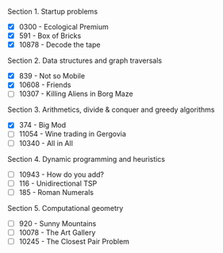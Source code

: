 Section 1. Startup problems  
- [x] 0300 - Ecological Premium  
- [x] 591 - Box of Bricks  
- [x] 10878 - Decode the tape  

Section 2. Data structures and graph traversals  
- [x] 839 - Not so Mobile   
- [x] 10608 - Friends  
- [ ] 10307 - Killing Aliens in Borg Maze  

Section 3. Arithmetics, divide & conquer and greedy algorithms  
- [x] 374 - Big Mod  
- [ ] 11054 - Wine trading in Gergovia  
- [ ] 10340 - All in All  

Section 4. Dynamic programming and heuristics  
- [ ] 10943 - How do you add?  
- [ ] 116 - Unidirectional TSP  
- [ ] 185 - Roman Numerals  

Section 5. Computational geometry  
- [ ] 920 - Sunny Mountains  
- [ ] 10078 - The Art Gallery  
- [ ] 10245 - The Closest Pair Problem  
